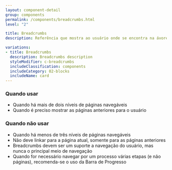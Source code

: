 ```yaml
---
layout: component-detail
group: components
permalink: /components/breadcrumbs.html
level: "2"

title: Breadcrumbs
description: Referência que mostra ao usuário onde se encontra na ávore do sistema

variations:
- title: Breadcrumbs
  description: Breadcrumbs description
  styleModifier: c-breadcrumbs
  includeClassification: components
  includeCategory: 02-blocks
  includeName: card
---
```


### Quando usar
- Quando há mais de dois níveis de páginas navegáveis
- Quando é preciso mostrar as páginas anteriores para o usuário


### Quando não usar
- Quando há menos de três níveis de páginas navegáveis
- Não deve linkar para a página atual, somente para as páginas anteriores
- Breadcrumbs devem ser um suporte a navegação do usuário, mas nunca o principal meio de navegação
- Quando for necessário navegar por um processo várias etapas (e não páginas), recomenda-se o uso da Barra de Progresso
